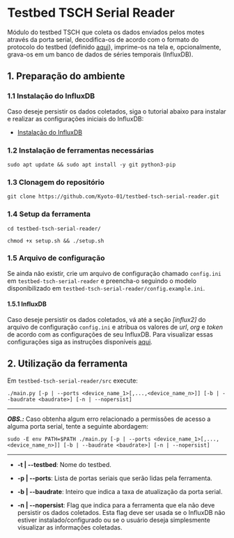 # Testbed TSCH Serial Reader

Módulo do testbed TSCH que coleta os dados enviados pelos motes através da porta serial, decodifica-os de acordo com o formato do protocolo do testbed (definido [aqui](https://github.com/Kyoto-01/testbed-tsch-firmware#2-protocolo)), imprime-os na tela e, opcionalmente, grava-os em um banco de dados de séries temporais (InfluxDB).

## 1. Preparação do ambiente

### 1.1 Instalação do InfluxDB 

Caso deseje persistir os dados coletados, siga o tutorial abaixo para instalar e realizar as configurações iniciais do InfluxDB:
* [Instalação do InfluxDB](https://github.com/Kyoto-01/testbed-tsch/blob/main/doc/howto/influxdb/start/install-influxdb.md)

### 1.2 Instalação de ferramentas necessárias

```
sudo apt update && sudo apt install -y git python3-pip
```

### 1.3 Clonagem do repositório

```
git clone https://github.com/Kyoto-01/testbed-tsch-serial-reader.git
```

### 1.4 Setup da ferramenta

```
cd testbed-tsch-serial-reader/
```

```
chmod +x setup.sh && ./setup.sh
```

### 1.5 Arquivo de configuração

Se ainda não existir, crie um arquivo de configuração chamado ```config.ini``` em ```testbed-tsch-serial-reader``` e preencha-o seguindo o modelo disponibilizado em ```testbed-tsch-serial-reader/config.example.ini```.

#### 1.5.1 InfluxDB
Caso deseje persistir os dados coletados, vá até a seção *\[influx2\]* do arquivo de configuração ```config.ini``` e atribua os valores de *url*, *org* e *token* de acordo com as configurações de seu InfluxDB. Para visualizar essas configurações siga as instruções disponíveis [aqui](https://github.com/Kyoto-01/testbed-tsch/blob/main/doc/howto/influxdb/start/info-visualization-influxdb.md).

## 2. Utilização da ferramenta

Em ```testbed-tsch-serial-reader/src``` execute:

```
./main.py [-p | --ports <device_name_1>[,...,<device_name_n>]] [-b | --baudrate <baudrate>] [-n | --nopersist]
```

---
**_OBS.:_** Caso obtenha algum erro relacionado a permissões de acesso a alguma porta serial, tente a seguinte abordagem:

```
sudo -E env PATH=$PATH ./main.py [-p | --ports <device_name_1>[,...,<device_name_n>]] [-b | --baudrate <baudrate>] [-n | --nopersist]
```
---

* **-t | --testbed**: Nome do testbed.
* **-p | --ports**: Lista de portas seriais que serão lidas pela ferramenta.

* **-b | --baudrate**: Inteiro que indica a taxa de atualização da porta serial.

* **-n | --nopersist**: Flag que indica para a ferramenta que ela não deve persistir os dados coletados. Esta flag deve ser usada se o InfluxDB não estiver instalado/configurado ou se o usuário deseja simplesmente visualizar as informações coletadas.

